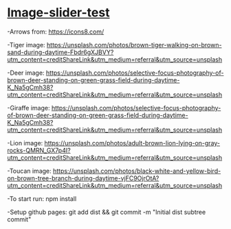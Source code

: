 # <a href="https://valeriol94.github.io/Image-slider-test/">Image-slider-test </a>

-Arrows from: https://icons8.com/

-Tiger image: https://unsplash.com/photos/brown-tiger-walking-on-brown-sand-during-daytime-Fbdr6gXJBVY?utm_content=creditShareLink&utm_medium=referral&utm_source=unsplash

-Deer image: https://unsplash.com/photos/selective-focus-photography-of-brown-deer-standing-on-green-grass-field-during-daytime-K_Na5gCmh38?utm_content=creditShareLink&utm_medium=referral&utm_source=unsplash

-Giraffe image: https://unsplash.com/photos/selective-focus-photography-of-brown-deer-standing-on-green-grass-field-during-daytime-K_Na5gCmh38?utm_content=creditShareLink&utm_medium=referral&utm_source=unsplash

-Lion image: https://unsplash.com/photos/adult-brown-lion-lying-on-gray-rocks-QMRN_GX7p4I?utm_content=creditShareLink&utm_medium=referral&utm_source=unsplash

-Toucan image: https://unsplash.com/photos/black-white-and-yellow-bird-on-brown-tree-branch-during-daytime-vjFC9OjrOtA?utm_content=creditShareLink&utm_medium=referral&utm_source=unsplash

-To start run:
npm install

-Setup github pages:
git add dist && git commit -m "Initial dist subtree commit"
